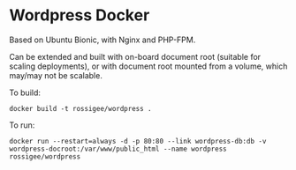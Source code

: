 # Wordpress Docker

Based on Ubuntu Bionic, with Nginx and PHP-FPM.

Can be extended and built with on-board document root (suitable for scaling deployments), or with document root mounted from a volume, which may/may not be scalable.

To build:

	docker build -t rossigee/wordpress .

To run:

	docker run --restart=always -d -p 80:80 --link wordpress-db:db -v wordpress-docroot:/var/www/public_html --name wordpress rossigee/wordpress

